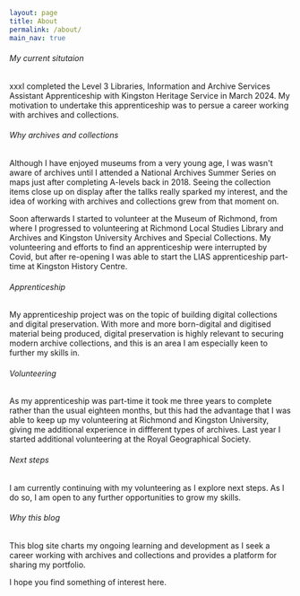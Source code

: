```yaml
layout: page
title: About
permalink: /about/
main_nav: true
```

###### My current situtaion

xxxI completed the Level 3 Libraries, Information and Archive Services Assistant Apprenticeship with Kingston Heritage Service in March 2024. My motivation to undertake this apprenticeship was to persue a career working with archives and collections.

###### Why archives and collections

Although I have enjoyed museums from a very young age, I was wasn't aware of archives until I attended a National Archives Summer Series on maps just after completing A-levels back in 2018. Seeing the collection items close up on display after the tallks really sparked my interest, and the idea of working with archives and collections grew from that moment on.

Soon afterwards I started to volunteer at the Museum of Richmond, from where I progressed to volunteering at Richmond Local Studies Library and Archives and Kingston University Archives and Special Collections. My volunteering and efforts to find an apprenticeship were interrupted by Covid, but after re-opening I was able to start the LIAS apprenticeship part-time at Kingston History Centre.

###### Apprenticeship

My apprenticeship project was on the topic of building digital collections and digital preservation. With more and more born-digital and digitised material being produced, digital preservation is highly relevant to securing modern archive collections, and this is an area I am especially keen to further my skills in.

###### Volunteering

As my apprenticeship was part-time it took me three years to complete rather than the usual eighteen months, but this had the advantage that I was able to keep up my volunteering at Richmond and Kingston University, giving me additional experience in diffferent types of archives. Last year I started additional volunteering at the Royal Geographical Society.

###### Next steps

I am currently continuing with my volunteering as I explore next steps. As I do so, I am open to any further opportunities to grow my skills.

###### Why this blog

This blog site charts my ongoing learning and development as I seek a career working with archives and collections and provides a platform for sharing my portfolio.

I hope you find something of interest here.
